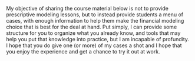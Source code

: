 My objective of sharing the course material below is not to provide prescriptive modeling lessons, but to instead provide students a menu of cases, with enough information to help them make the financial modeling choice that is best for the deal at hand.  Put simply, I can provide some structure for you to organize what you already know, and tools that may help you put that knowledge into practice, but I am incapable of profundity. I hope that you do give one (or more) of my cases a shot and I hope that you enjoy the experience and get a chance to try it out at work.